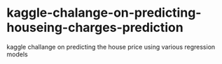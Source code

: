 # kaggle-chalange-on-predicting-houseing-charges-prediction
kaggle  challange on predicting  the house price using various regression models
